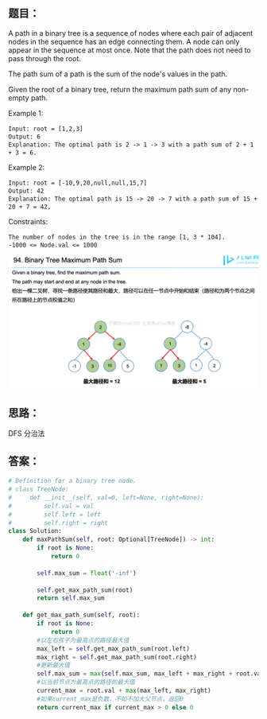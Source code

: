 ## 题目：
A path in a binary tree is a sequence of nodes where each pair of adjacent nodes in the sequence has an edge connecting them. A node can only appear in the sequence at most once. Note that the path does not need to pass through the root.

The path sum of a path is the sum of the node's values in the path.

Given the root of a binary tree, return the maximum path sum of any non-empty path.


Example 1:
```
Input: root = [1,2,3]
Output: 6
Explanation: The optimal path is 2 -> 1 -> 3 with a path sum of 2 + 1 + 3 = 6.
```
Example 2:
```
Input: root = [-10,9,20,null,null,15,7]
Output: 42
Explanation: The optimal path is 15 -> 20 -> 7 with a path sum of 15 + 20 + 7 = 42.
``` 
Constraints:
```
The number of nodes in the tree is in the range [1, 3 * 104].
-1000 <= Node.val <= 1000
```
![c](https://github.com/SSRRBB/Leetcode/blob/main/Images/110.png)

## 思路：
DFS 分治法

## 答案：
```python
# Definition for a binary tree node.
# class TreeNode:
#     def __init__(self, val=0, left=None, right=None):
#         self.val = val
#         self.left = left
#         self.right = right
class Solution:
    def maxPathSum(self, root: Optional[TreeNode]) -> int:
        if root is None:
            return 0
        
        self.max_sum = float('-inf')

        self.get_max_path_sum(root)
        return self.max_sum

    def get_max_path_sum(self, root):
        if root is None:
            return 0
        #以左右孩子为最高点的路径最大值
        max_left = self.get_max_path_sum(root.left)
        max_right = self.get_max_path_sum(root.right)
        #更新最大值
        self.max_sum = max(self.max_sum, max_left + max_right + root.val)
        #以当前节点为最高点的路径的最大值
        current_max = root.val + max(max_left, max_right)
        #如果current_max是负数，不如不加大父节点，返回0
        return current_max if current_max > 0 else 0
        


```
